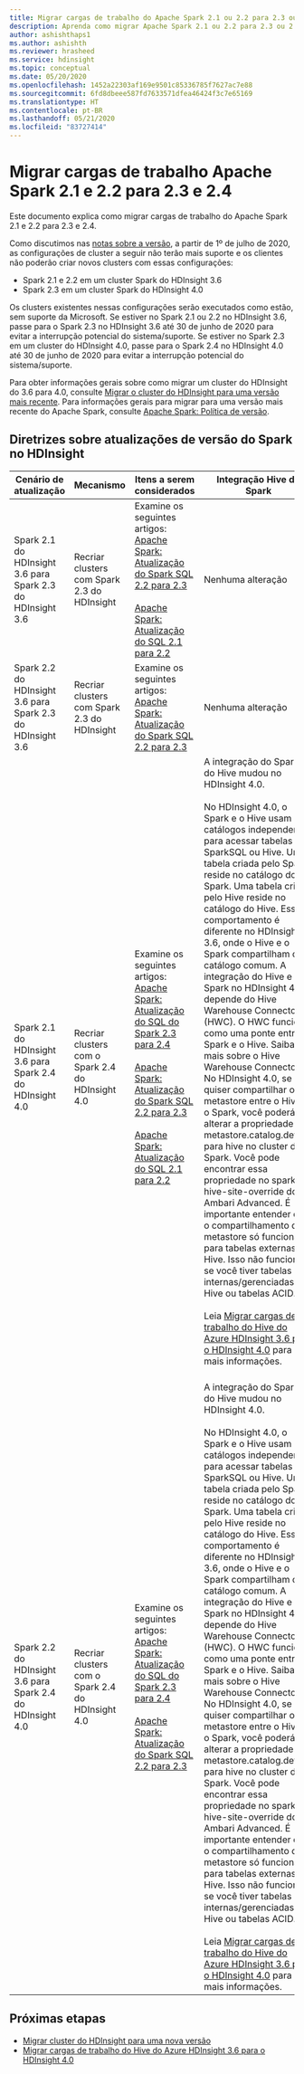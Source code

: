 ```yaml
---
title: Migrar cargas de trabalho do Apache Spark 2.1 ou 2.2 para 2.3 ou 2.4 - Azure HDInsight
description: Aprenda como migrar Apache Spark 2.1 ou 2.2 para 2.3 ou 2.4.
author: ashishthaps1
ms.author: ashishth
ms.reviewer: hrasheed
ms.service: hdinsight
ms.topic: conceptual
ms.date: 05/20/2020
ms.openlocfilehash: 1452a22303af169e9501c85336785f7627ac7e88
ms.sourcegitcommit: 6fd8dbeee587fd7633571dfea46424f3c7e65169
ms.translationtype: HT
ms.contentlocale: pt-BR
ms.lasthandoff: 05/21/2020
ms.locfileid: "83727414"
---
```

# <a name="migrate-apache-spark-21-and-22-workloads-to-23-and-24"></a>Migrar cargas de trabalho Apache Spark 2.1 e 2.2 para 2.3 e 2.4

Este documento explica como migrar cargas de trabalho do Apache Spark 2.1 e 2.2 para 2.3 e 2.4.

Como discutimos nas [notas sobre a versão](../hdinsight-release-notes.md#upcoming-changes), a partir de 1º de julho de 2020, as configurações de cluster a seguir não terão mais suporte e os clientes não poderão criar novos clusters com essas configurações:
 - Spark 2.1 e 2.2 em um cluster Spark do HDInsight 3.6
 - Spark 2.3 em um cluster Spark do HDInsight 4.0

Os clusters existentes nessas configurações serão executados como estão, sem suporte da Microsoft. Se estiver no Spark 2.1 ou 2.2 no HDInsight 3.6, passe para o Spark 2.3 no HDInsight 3.6 até 30 de junho de 2020 para evitar a interrupção potencial do sistema/suporte. Se estiver no Spark 2.3 em um cluster do HDInsight 4.0, passe para o Spark 2.4 no HDInsight 4.0 até 30 de junho de 2020 para evitar a interrupção potencial do sistema/suporte.

Para obter informações gerais sobre como migrar um cluster do HDInsight do 3.6 para 4.0, consulte [Migrar o cluster do HDInsight para uma versão mais recente](../hdinsight-upgrade-cluster.md). Para informações gerais para migrar para uma versão mais recente do Apache Spark, consulte [Apache Spark: Política de versão](https://spark.apache.org/versioning-policy.html).

## <a name="guidance-on-spark-version-upgrades-on-hdinsight"></a>Diretrizes sobre atualizações de versão do Spark no HDInsight

| Cenário de atualização | Mecanismo | Itens a serem considerados | Integração Hive do Spark |
|------------------|-----------|--------------------|------------------------|
|Spark 2.1 do HDInsight 3.6 para Spark 2.3 do HDInsight 3.6| Recriar clusters com Spark 2.3 do HDInsight | Examine os seguintes artigos: <br> [Apache Spark: Atualização do Spark SQL 2.2 para 2.3](https://spark.apache.org/docs/latest/sql-migration-guide-upgrade.html#upgrading-from-spark-sql-22-to-23) <br><br> [Apache Spark: Atualização do SQL 2.1 para 2.2](https://spark.apache.org/docs/latest/sql-migration-guide-upgrade.html#upgrading-from-spark-sql-21-to-22) | Nenhuma alteração |
|Spark 2.2 do HDInsight 3.6 para Spark 2.3 do HDInsight 3.6 | Recriar clusters com Spark 2.3 do HDInsight | Examine os seguintes artigos: <br> [Apache Spark: Atualização do Spark SQL 2.2 para 2.3](https://spark.apache.org/docs/latest/sql-migration-guide-upgrade.html#upgrading-from-spark-sql-22-to-23) | Nenhuma alteração |
| Spark 2.1 do HDInsight 3.6 para Spark 2.4 do HDInsight 4.0 | Recriar clusters com o Spark 2.4 do HDInsight 4.0 | Examine os seguintes artigos: <br> [Apache Spark: Atualização do SQL do Spark 2.3 para 2.4](https://spark.apache.org/docs/latest/sql-migration-guide-upgrade.html#upgrading-from-spark-sql-23-to-24) <br><br> [Apache Spark: Atualização do Spark SQL 2.2 para 2.3](https://spark.apache.org/docs/latest/sql-migration-guide-upgrade.html#upgrading-from-spark-sql-22-to-23) <br><br> [Apache Spark: Atualização do SQL 2.1 para 2.2](https://spark.apache.org/docs/latest/sql-migration-guide-upgrade.html#upgrading-from-spark-sql-21-to-22) | A integração do Spark e do Hive mudou no HDInsight 4.0. <br><br> No HDInsight 4.0, o Spark e o Hive usam catálogos independentes para acessar tabelas SparkSQL ou Hive. Uma tabela criada pelo Spark reside no catálogo do Spark. Uma tabela criada pelo Hive reside no catálogo do Hive. Esse comportamento é diferente no HDInsight 3.6, onde o Hive e o Spark compartilham o catálogo comum. A integração do Hive e do Spark no HDInsight 4.0 depende do Hive Warehouse Connector (HWC). O HWC funciona como uma ponte entre o Spark e o Hive. Saiba mais sobre o Hive Warehouse Connector. <br> No HDInsight 4.0, se quiser compartilhar o metastore entre o Hive e o Spark, você poderá alterar a propriedade metastore.catalog.default para hive no cluster do Spark. Você pode encontrar essa propriedade no spark2-hive-site-override do Ambari Advanced. É importante entender que o compartilhamento do metastore só funciona para tabelas externas do Hive. Isso não funcionará se você tiver tabelas internas/gerenciadas do Hive ou tabelas ACID. <br><br>Leia [Migrar cargas de trabalho do Hive do Azure HDInsight 3.6 para o HDInsight 4.0](../interactive-query/apache-hive-migrate-workloads.md) para mais informações.<br><br> |
| Spark 2.2 do HDInsight 3.6 para Spark 2.4 do HDInsight 4.0 | Recriar clusters com o Spark 2.4 do HDInsight 4.0 | Examine os seguintes artigos: <br> [Apache Spark: Atualização do SQL do Spark 2.3 para 2.4](https://spark.apache.org/docs/latest/sql-migration-guide-upgrade.html#upgrading-from-spark-sql-23-to-24) <br><br> [Apache Spark: Atualização do Spark SQL 2.2 para 2.3](https://spark.apache.org/docs/latest/sql-migration-guide-upgrade.html#upgrading-from-spark-sql-22-to-23) | A integração do Spark e do Hive mudou no HDInsight 4.0. <br><br> No HDInsight 4.0, o Spark e o Hive usam catálogos independentes para acessar tabelas SparkSQL ou Hive. Uma tabela criada pelo Spark reside no catálogo do Spark. Uma tabela criada pelo Hive reside no catálogo do Hive. Esse comportamento é diferente no HDInsight 3.6, onde o Hive e o Spark compartilham o catálogo comum. A integração do Hive e do Spark no HDInsight 4.0 depende do Hive Warehouse Connector (HWC). O HWC funciona como uma ponte entre o Spark e o Hive. Saiba mais sobre o Hive Warehouse Connector. <br> No HDInsight 4.0, se quiser compartilhar o metastore entre o Hive e o Spark, você poderá alterar a propriedade metastore.catalog.default para hive no cluster do Spark. Você pode encontrar essa propriedade no spark2-hive-site-override do Ambari Advanced. É importante entender que o compartilhamento do metastore só funciona para tabelas externas do Hive. Isso não funcionará se você tiver tabelas internas/gerenciadas do Hive ou tabelas ACID. <br><br>Leia [Migrar cargas de trabalho do Hive do Azure HDInsight 3.6 para o HDInsight 4.0](../interactive-query/apache-hive-migrate-workloads.md) para mais informações.|

## <a name="next-steps"></a>Próximas etapas

* [Migrar cluster do HDInsight para uma nova versão](../hdinsight-upgrade-cluster.md)
* [Migrar cargas de trabalho do Hive do Azure HDInsight 3.6 para o HDInsight 4.0](../interactive-query/apache-hive-migrate-workloads.md)
